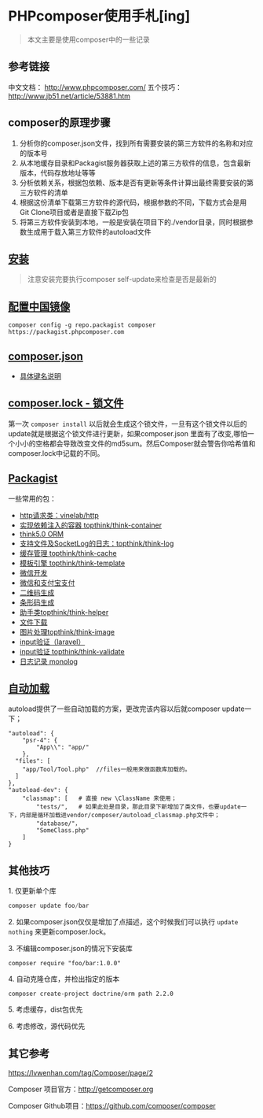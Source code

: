 # PHPcomposer使用手札[ing]


> 本文主要是使用composer中的一些记录


## 参考链接

中文文档： http://www.phpcomposer.com/
五个技巧：http://www.jb51.net/article/53881.htm

## composer的原理步骤

1. 分析你的composer.json文件，找到所有需要安装的第三方软件的名称和对应的版本号
2. 从本地缓存目录和Packagist服务器获取上述的第三方软件的信息，包含最新版本，代码存放地址等等
3. 分析依赖关系，根据包依赖、版本是否有更新等条件计算出最终需要安装的第三方软件的清单
4. 根据这份清单下载第三方软件的源代码，根据参数的不同，下载方式会是用Git Clone项目或者是直接下载Zip包
5. 将第三方软件安装到本地，一般是安装在项目下的./vendor目录，同时根据参数生成用于载入第三方软件的autoload文件

## [安装][1]

> 注意安装完要执行composer self-update来检查是否是最新的

## [配置中国镜像][2]

```
composer config -g repo.packagist composer https://packagist.phpcomposer.com
```

## [composer.json](http://docs.phpcomposer.com/01-basic-usage.html#composer.json-Project-Setup)


- [具体键名说明](http://docs.phpcomposer.com/04-schema.html#JSON-schema)



## [composer.lock - 锁文件](http://docs.phpcomposer.com/01-basic-usage.html#composer.lock-The-Lock-File)

第一次 `composer install` 以后就会生成这个锁文件，一旦有这个锁文件以后的update就是根据这个锁文件进行更新，如果composer.json 里面有了改变,哪怕一个小小的空格都会导致改变文件的md5sum。然后Composer就会警告你哈希值和composer.lock中记载的不同。

## [Packagist](http://docs.phpcomposer.com/01-basic-usage.html#Packagist)


一些常用的包：

- [http请求类：vinelab/http](https://packagist.org/packages/vinelab/http)
- [实现依赖注入的容器 topthink/think-container](https://packagist.org/packages/topthink/think-container)
- [think5.0 ORM](https://packagist.org/packages/topthink/think-orm)
- [支持文件及SocketLog的日志：topthink/think-log]( https://packagist.org/packages/topthink/think-log)
- [缓存管理 topthink/think-cache](https://packagist.org/packages/topthink/think-cache)
- [ 模板引擎 topthink/think-template](https://packagist.org/packages/topthink/think-template)
- [微信开发]( https://packagist.org/packages/overtrue/wechat)
- [微信和支付宝支付](https://packagist.org/packages/yansongda/pay)
- [二维码生成](https://packagist.org/packages/bacon/bacon-qr-code)
- [条形码生成]( https://packagist.org/packages/milon/barcode)
- [ 助手类topthink/think-helper](https://packagist.org/packages/topthink/think-helper)
- [文件下载](https://packagist.org/packages/jkuchar/filedownloader)
- [图片处理topthink/think-image](https://packagist.org/packages/topthink/think-image)
- [input验证（laravel）]( https://packagist.org/packages/illuminate/validation)
- [input验证 topthink/think-validate](https://packagist.org/packages/topthink/think-validate)
- [日志记录 monolog](https://packagist.org/packages/monolog/monolog) 


## [自动加载](http://docs.phpcomposer.com/01-basic-usage.html#Autoloading)


autoload提供了一些自动加载的方案，更改完该内容以后就composer update一下；

```
"autoload": {
    "psr-4": {
        "App\\": "app/" 
    },
  "files": [
    "app/Tool/Tool.php"  //files一般用来做函数库加载的。
  ]
},
"autoload-dev": {
    "classmap": [   # 直接 new \ClassName 来使用；
        "tests/",   # 如果此处是目录，那此目录下新增加了类文件，也要update一下，内部是循环加载进vendor/composer/autoload_classmap.php文件中；
        "database/"，
        "SomeClass.php"
    ]
}
```

## 其他技巧

1\. 仅更新单个库

```php
composer update foo/bar
```

2\. 如果composer.json仅仅是增加了点描述，这个时候我们可以执行 `update nothing` 来更新composer.lock。

3\. 不编辑composer.json的情况下安装库

```
composer require "foo/bar:1.0.0"
```

4\. 自动克隆仓库，并检出指定的版本

```
composer create-project doctrine/orm path 2.2.0
```

5\. 考虑缓存，dist包优先


6\. 考虑修改，源代码优先

## 其它参考

https://lvwenhan.com/tag/Composer/page/2


Composer 项目官方：http://getcomposer.org

Composer Github项目：https://github.com/composer/composer



  [1]: https://pkg.phpcomposer.com/#how-to-install-composer
  [2]: https://pkg.phpcomposer.com/